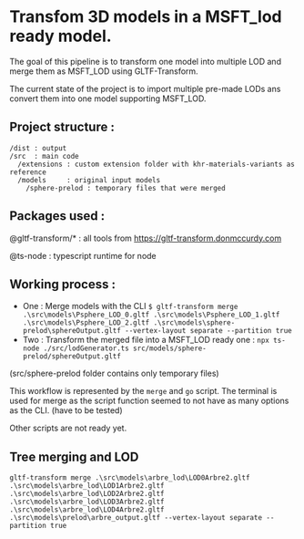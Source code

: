 # Transfom 3D models in a MSFT_lod ready model.

The goal of this pipeline is to transform one model into multiple LOD and merge them as MSFT_LOD using GLTF-Transform.

The current state of the project is to import multiple pre-made LODs ans convert them into one model supporting MSFT_LOD.

## Project structure :
````
/dist : output
/src  : main code
  /extensions : custom extension folder with khr-materials-variants as reference
  /models     : original input models
    /sphere-prelod : temporary files that were merged
````

## Packages used :

@gltf-transform/* : all tools from https://gltf-transform.donmccurdy.com

@ts-node : typescript runtime for node

## Working process :
- One : Merge models with the CLI
 `$ gltf-transform merge .\src\models\Psphere_LOD_0.gltf .\src\models\Psphere_LOD_1.gltf .\src\models\Psphere_LOD_2.gltf .\src\models\sphere-prelod\sphereOutput.gltf --vertex-layout separate --partition true`
- Two : Transform the merged file into a MSFT_LOD ready one : `npx ts-node ./src/lodGenerator.ts src/models/sphere-prelod/sphereOutput.gltf`

(src/sphere-prelod folder contains only temporary files)

This workflow is represented by the `merge` and `go` script.
The terminal is used for merge as the script function seemed to not have as many options as the CLI. (have to be tested)


Other scripts are not ready yet.


## Tree merging and LOD
``
gltf-transform merge .\src\models\arbre_lod\LOD0Arbre2.gltf .\src\models\arbre_lod\LOD1Arbre2.gltf .\src\models\arbre_lod\LOD2Arbre2.gltf .\src\models\arbre_lod\LOD3Arbre2.gltf .\src\models\arbre_lod\LOD4Arbre2.gltf .\src\models\prelod\arbre_output.gltf --vertex-layout separate --partition true
``
